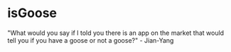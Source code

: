 # isGoose
"What would you say if I told you there is an app on the market that would tell you if you have a goose or not a goose?" - Jian-Yang
